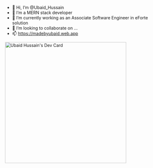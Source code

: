 - 👋 Hi, I’m @Ubaid_Hussain
- 👀 I’m a MERN stack developer
- 🌱 I’m currently working as an Associate Software Engineer in eForte solution
- 💞️ I’m looking to collaborate on ...
- 📫 https://madebyubaid.web.app

<!---
Ubaidi5/Ubaidi5 is a ✨ special ✨ repository because its `README.md` (this file) appears on your GitHub profile.
You can click the Preview link to take a look at your changes.
--->
<a href="https://app.daily.dev/ubaidhussain"><img src="https://api.daily.dev/devcards/8090131720814849bebe46dafdd80092.png?r=5jh" width="400" alt="Ubaid Hussain's Dev Card"/></a>
